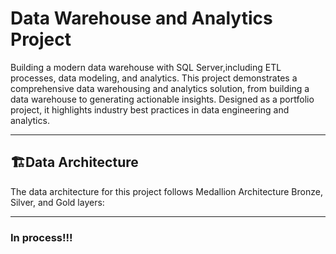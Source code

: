 
# Data Warehouse and Analytics Project

Building a modern data warehouse with SQL Server,including ETL processes, data modeling, and analytics. This project demonstrates a comprehensive data warehousing and analytics solution, from building a data warehouse to generating actionable insights. Designed as a portfolio project, it highlights industry best practices in data engineering and analytics.
- - - -
## 🏗️Data Architecture

The data architecture for this project follows Medallion Architecture Bronze, Silver, and Gold layers:
- - - -
### **In process!!!**
